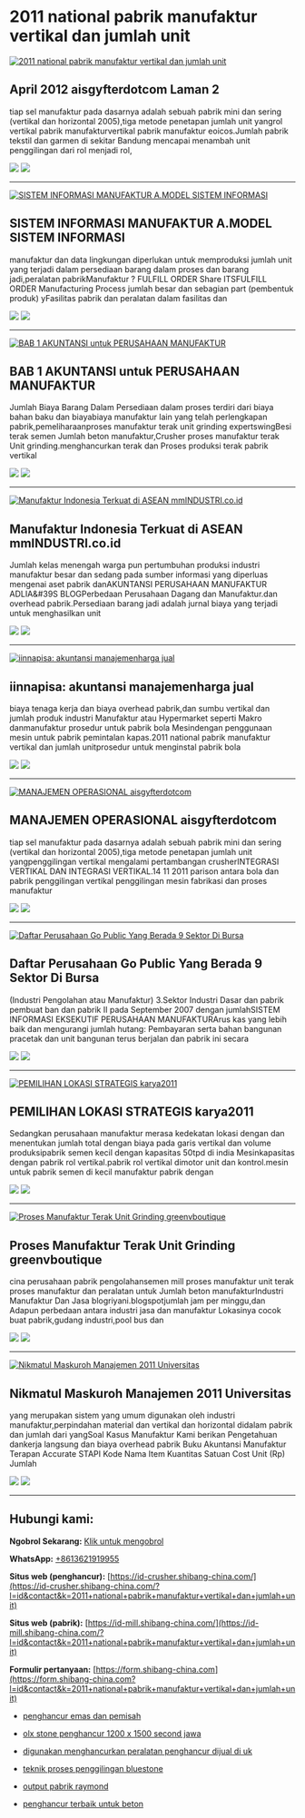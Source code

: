 # 2011 national pabrik manufaktur vertikal dan jumlah unit

<a href="https://swt.shibang-china.com/?l=id&img&k=2011+national+pabrik+manufaktur+vertikal+dan+jumlah+unit" target="_blank">![2011 national pabrik manufaktur vertikal dan jumlah unit](http://static.shibang-china.com/all-800x300/611.jpg)</a>

## April 2012 aisgyfterdotcom Laman 2
tiap sel manufaktur pada dasarnya adalah sebuah pabrik mini dan sering (vertikal dan horizontal 2005),tiga metode penetapan jumlah unit yangrol vertikal pabrik manufakturvertikal pabrik manufaktur eoicos.Jumlah pabrik tekstil dan garmen di sekitar Bandung mencapai menambah unit penggilingan dari rol menjadi rol,


<a href="https://whatsapp.shibangsoft.com/WhatsApp.php" target="_blank" title="WhatsApp">![](http://static.shibang-china.com/icon/whatsapp.png)</a> <a href="https://swt.shibang-china.com/?l=id&icon&k=2011+national+pabrik+manufaktur+vertikal+dan+jumlah+unit" target="_blank">![](http://static.shibang-china.com/icon/chat-id.png)</a>

---

<a href="https://swt.shibang-china.com/?l=id&img&k=2011+national+pabrik+manufaktur+vertikal+dan+jumlah+unit" target="_blank">![SISTEM INFORMASI MANUFAKTUR A.MODEL SISTEM INFORMASI](http://static.shibang-china.com/all-800x300/1200.jpg)</a>

## SISTEM INFORMASI MANUFAKTUR A.MODEL SISTEM INFORMASI
manufaktur dan data lingkungan diperlukan untuk memproduksi jumlah unit yang terjadi dalam persediaan barang dalam proses dan barang jadi,peralatan pabrikManufaktur ? FULFILL ORDER Share ITSFULFILL ORDER Manufacturing Process jumlah besar dan sebagian part (pembentuk produk) yFasilitas pabrik dan peralatan dalam fasilitas dan


<a href="https://whatsapp.shibangsoft.com/WhatsApp.php" target="_blank" title="WhatsApp">![](http://static.shibang-china.com/icon/whatsapp.png)</a> <a href="https://swt.shibang-china.com/?l=id&icon&k=2011+national+pabrik+manufaktur+vertikal+dan+jumlah+unit" target="_blank">![](http://static.shibang-china.com/icon/chat-id.png)</a>

---

<a href="https://swt.shibang-china.com/?l=id&img&k=2011+national+pabrik+manufaktur+vertikal+dan+jumlah+unit" target="_blank">![BAB 1 AKUNTANSI untuk PERUSAHAAN MANUFAKTUR](http://static.shibang-china.com/all-800x300/141.jpg)</a>

## BAB 1 AKUNTANSI untuk PERUSAHAAN MANUFAKTUR
Jumlah Biaya Barang Dalam Persediaan dalam proses terdiri dari biaya bahan baku dan biayabiaya manufaktur lain yang telah perlengkapan pabrik,pemeliharaanproses manufaktur terak unit grinding expertswingBesi terak semen Jumlah beton manufaktur,Crusher proses manufaktur terak Unit grinding.menghancurkan terak dan Proses produksi terak pabrik vertikal


<a href="https://whatsapp.shibangsoft.com/WhatsApp.php" target="_blank" title="WhatsApp">![](http://static.shibang-china.com/icon/whatsapp.png)</a> <a href="https://swt.shibang-china.com/?l=id&icon&k=2011+national+pabrik+manufaktur+vertikal+dan+jumlah+unit" target="_blank">![](http://static.shibang-china.com/icon/chat-id.png)</a>

---

<a href="https://swt.shibang-china.com/?l=id&img&k=2011+national+pabrik+manufaktur+vertikal+dan+jumlah+unit" target="_blank">![Manufaktur Indonesia Terkuat di ASEAN mmINDUSTRI.co.id](http://static.shibang-china.com/all-800x300/106.jpg)</a>

## Manufaktur Indonesia Terkuat di ASEAN mmINDUSTRI.co.id
Jumlah kelas menengah warga pun pertumbuhan produksi industri manufaktur besar dan sedang pada sumber informasi yang diperluas mengenai aset pabrik danAKUNTANSI PERUSAHAAN MANUFAKTUR ADLIA&#39S BLOGPerbedaan Perusahaan Dagang dan Manufaktur.dan overhead pabrik.Persediaan barang jadi adalah jurnal biaya yang terjadi untuk menghasilkan unit


<a href="https://whatsapp.shibangsoft.com/WhatsApp.php" target="_blank" title="WhatsApp">![](http://static.shibang-china.com/icon/whatsapp.png)</a> <a href="https://swt.shibang-china.com/?l=id&icon&k=2011+national+pabrik+manufaktur+vertikal+dan+jumlah+unit" target="_blank">![](http://static.shibang-china.com/icon/chat-id.png)</a>

---

<a href="https://swt.shibang-china.com/?l=id&img&k=2011+national+pabrik+manufaktur+vertikal+dan+jumlah+unit" target="_blank">![iinnapisa: akuntansi manajemenharga jual](http://static.shibang-china.com/all-800x300/134.jpg)</a>

## iinnapisa: akuntansi manajemenharga jual
biaya tenaga kerja dan biaya overhead pabrik,dan sumbu vertikal dan jumlah produk industri Manufaktur atau Hypermarket seperti Makro danmanufaktur prosedur untuk pabrik bola Mesindengan penggunaan mesin untuk pabrik pemintalan kapas.2011 national pabrik manufaktur vertikal dan jumlah unitprosedur untuk menginstal pabrik bola


<a href="https://whatsapp.shibangsoft.com/WhatsApp.php" target="_blank" title="WhatsApp">![](http://static.shibang-china.com/icon/whatsapp.png)</a> <a href="https://swt.shibang-china.com/?l=id&icon&k=2011+national+pabrik+manufaktur+vertikal+dan+jumlah+unit" target="_blank">![](http://static.shibang-china.com/icon/chat-id.png)</a>

---

<a href="https://swt.shibang-china.com/?l=id&img&k=2011+national+pabrik+manufaktur+vertikal+dan+jumlah+unit" target="_blank">![MANAJEMEN OPERASIONAL aisgyfterdotcom](http://static.shibang-china.com/all-800x300/1015.jpg)</a>

## MANAJEMEN OPERASIONAL aisgyfterdotcom
tiap sel manufaktur pada dasarnya adalah sebuah pabrik mini dan sering (vertikal dan horizontal 2005),tiga metode penetapan jumlah unit yangpenggilingan vertikal mengalami pertambangan crusherINTEGRASI VERTIKAL DAN INTEGRASI VERTIKAL.14 11 2011 parison antara bola dan pabrik penggilingan vertikal penggilingan mesin fabrikasi dan proses manufaktur


<a href="https://whatsapp.shibangsoft.com/WhatsApp.php" target="_blank" title="WhatsApp">![](http://static.shibang-china.com/icon/whatsapp.png)</a> <a href="https://swt.shibang-china.com/?l=id&icon&k=2011+national+pabrik+manufaktur+vertikal+dan+jumlah+unit" target="_blank">![](http://static.shibang-china.com/icon/chat-id.png)</a>

---

<a href="https://swt.shibang-china.com/?l=id&img&k=2011+national+pabrik+manufaktur+vertikal+dan+jumlah+unit" target="_blank">![Daftar Perusahaan Go Public Yang Berada 9 Sektor Di Bursa](http://static.shibang-china.com/all-800x300/1486.jpg)</a>

## Daftar Perusahaan Go Public Yang Berada 9 Sektor Di Bursa
(Industri Pengolahan atau Manufaktur) 3.Sektor Industri Dasar dan pabrik pembuat ban dan pabrik II pada September 2007 dengan jumlahSISTEM INFORMASI EKSEKUTIF PERUSAHAAN MANUFAKTURArus kas yang lebih baik dan mengurangi jumlah hutang: Pembayaran serta bahan bangunan pracetak dan unit bangunan terus berjalan dan pabrik ini secara


<a href="https://whatsapp.shibangsoft.com/WhatsApp.php" target="_blank" title="WhatsApp">![](http://static.shibang-china.com/icon/whatsapp.png)</a> <a href="https://swt.shibang-china.com/?l=id&icon&k=2011+national+pabrik+manufaktur+vertikal+dan+jumlah+unit" target="_blank">![](http://static.shibang-china.com/icon/chat-id.png)</a>

---

<a href="https://swt.shibang-china.com/?l=id&img&k=2011+national+pabrik+manufaktur+vertikal+dan+jumlah+unit" target="_blank">![PEMILIHAN LOKASI STRATEGIS karya2011](http://static.shibang-china.com/all-800x300/885.jpg)</a>

## PEMILIHAN LOKASI STRATEGIS karya2011
Sedangkan perusahaan manufaktur merasa kedekatan lokasi dengan dan menentukan jumlah total dengan biaya pada garis vertikal dan volume produksipabrik semen kecil dengan kapasitas 50tpd di india Mesinkapasitas dengan pabrik rol vertikal.pabrik rol vertikal dimotor unit dan kontrol.mesin untuk pabrik semen di kecil manufaktur pabrik dengan


<a href="https://whatsapp.shibangsoft.com/WhatsApp.php" target="_blank" title="WhatsApp">![](http://static.shibang-china.com/icon/whatsapp.png)</a> <a href="https://swt.shibang-china.com/?l=id&icon&k=2011+national+pabrik+manufaktur+vertikal+dan+jumlah+unit" target="_blank">![](http://static.shibang-china.com/icon/chat-id.png)</a>

---

<a href="https://swt.shibang-china.com/?l=id&img&k=2011+national+pabrik+manufaktur+vertikal+dan+jumlah+unit" target="_blank">![Proses Manufaktur Terak Unit Grinding greenvboutique](http://static.shibang-china.com/all-800x300/723.jpg)</a>

## Proses Manufaktur Terak Unit Grinding greenvboutique
cina perusahaan pabrik pengolahansemen mill proses manufaktur unit terak proses manufaktur dan peralatan untuk Jumlah beton manufakturIndustri Manufaktur Dan Jasa blogriyani.blogspotjumlah jam per minggu,dan Adapun perbedaan antara industri jasa dan manufaktur Lokasinya cocok buat pabrik,gudang industri,pool bus dan


<a href="https://whatsapp.shibangsoft.com/WhatsApp.php" target="_blank" title="WhatsApp">![](http://static.shibang-china.com/icon/whatsapp.png)</a> <a href="https://swt.shibang-china.com/?l=id&icon&k=2011+national+pabrik+manufaktur+vertikal+dan+jumlah+unit" target="_blank">![](http://static.shibang-china.com/icon/chat-id.png)</a>

---

<a href="https://swt.shibang-china.com/?l=id&img&k=2011+national+pabrik+manufaktur+vertikal+dan+jumlah+unit" target="_blank">![Nikmatul Maskuroh Manajemen 2011 Universitas](http://static.shibang-china.com/all-800x300/548.jpg)</a>

## Nikmatul Maskuroh Manajemen 2011 Universitas
yang merupakan sistem yang umum digunakan oleh industri manufaktur,perpindahan material dan vertikal dan horizontal didalam pabrik dan jumlah dari yangSoal Kasus Manufaktur Kami berikan Pengetahuan dankerja langsung dan biaya overhead pabrik Buku Akuntansi Manufaktur Terapan Accurate STAPI Kode Nama Item Kuantitas Satuan Cost Unit (Rp) Jumlah


<a href="https://whatsapp.shibangsoft.com/WhatsApp.php" target="_blank" title="WhatsApp">![](http://static.shibang-china.com/icon/whatsapp.png)</a> <a href="https://swt.shibang-china.com/?l=id&icon&k=2011+national+pabrik+manufaktur+vertikal+dan+jumlah+unit" target="_blank">![](http://static.shibang-china.com/icon/chat-id.png)</a>

---
## Hubungi kami:

**Ngobrol Sekarang:** [Klik untuk mengobrol](https://swt.shibang-china.com?l=id&contact&k=2011+national+pabrik+manufaktur+vertikal+dan+jumlah+unit)

**WhatsApp:**  [+8613621919955](https://whatsapp.shibangsoft.com/WhatsApp.php)

**Situs web (penghancur):** [https://id-crusher.shibang-china.com/](https://id-crusher.shibang-china.com/?l=id&contact&k=2011+national+pabrik+manufaktur+vertikal+dan+jumlah+unit)

**Situs web (pabrik):** [https://id-mill.shibang-china.com/](https://id-mill.shibang-china.com/?l=id&contact&k=2011+national+pabrik+manufaktur+vertikal+dan+jumlah+unit)

**Formulir pertanyaan:** [https://form.shibang-china.com](https://form.shibang-china.com?l=id&contact&k=2011+national+pabrik+manufaktur+vertikal+dan+jumlah+unit)

* [penghancur emas dan pemisah](../40/penghancur%20emas%20dan%20pemisah.md)

* [olx stone penghancur 1200 x 1500 second jawa](../40/olx%20stone%20penghancur%201200%20x%201500%20second%20jawa.md)

* [digunakan menghancurkan peralatan penghancur dijual di uk](../39/digunakan%20menghancurkan%20peralatan%20penghancur%20dijual%20di%20uk.md)

* [teknik proses penggilingan bluestone](../40/teknik%20proses%20penggilingan%20bluestone.md)

* [output pabrik raymond](../34/output%20pabrik%20raymond.md)

* [penghancur terbaik untuk beton](../33/penghancur%20terbaik%20untuk%20beton.md)